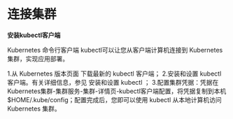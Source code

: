 
# 连接集群

 **安装kubectl客户端**

Kubernetes 命令行客户端 kubectl可以让您从客户端计算机连接到 Kubernetes 集群，实现应用部署。

 1.从 Kubernetes 版本页面 下载最新的 kubectl 客户端；
 2.安装和设置 kubectl 客户端。有关详细信息，参见 安装和设置 kubectl ；
 3.配置集群凭据：凭据在Kubernetes集群-集群服务-集群-详情页-kubectl客户端配置，将凭据复制到本机$HOME/.kube/config；配置完成后，您即可以使用 kubectl 从本地计算机访问 Kubernetes 集群。